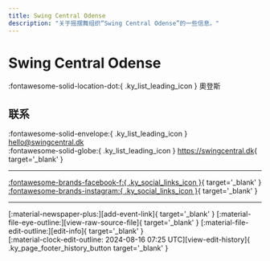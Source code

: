 ```yaml
---
title: Swing Central Odense
description: "关于摇摆舞组织“Swing Central Odense”的一些信息。"
---
```


# Swing Central Odense

:fontawesome-solid-location-dot:{ .ky_list_leading_icon } 奧登斯  


## 联系

:fontawesome-solid-envelope:{ .ky_list_leading_icon } <hello@swingcentral.dk>  
:fontawesome-solid-globe:{ .ky_list_leading_icon } <https://swingcentral.dk>{ target='_blank' }  

---

 [:fontawesome-brands-facebook-f:{ .ky_social_links_icon }](https://www.facebook.com/swingcentralodense){ target='_blank' } [:fontawesome-brands-instagram:{ .ky_social_links_icon }](https://instagram.com/Swingcentral.odense){ target='_blank' }

---

<div class="ky_page_footer" markdown>
<div class="ky_page_footer_trailing" markdown="span">
[:material-newspaper-plus:][add-event-link]{ target='_blank' }
[:material-file-eye-outline:][view-raw-source-file]{ target='_blank' }
[:material-file-edit-outline:][edit-info]{ target='_blank' }
</div>
<div class="ky_page_footer_leading" markdown="span">
[:material-clock-edit-outline: 2024-08-16 07:25 UTC][view-edit-history]{ .ky_page_footer_history_button target='_blank' }
</div>
</div>

[add-event-link]: https://github.com/swingdance/events/issues/new?assignees=&labels=add+event&projects=&template=02-add_entity.yml&title=%5Bdk%5D%20%3CName%3E&region=dk&province=Odense&city=Odense&org_id=swing-central-odense "添加活动"
[view-raw-source-file]: https://github.com/swingdance/orgs/blob/main/dk/swing-central-odense.json "查看原始源文件"
[edit-info]: https://github.com/swingdance/orgs/issues/new?assignees=&labels=update+org&projects=&template=03-update_entity.yml&title=%5Bdk%5D%20Swing%20Central%20Odense&region=dk&id=swing-central-odense&name=Swing%20Central%20Odense "编辑信息"

[view-edit-history]: https://github.com/swingdance/orgs/commits/main/dk/swing-central-odense.json "查看编辑历史"
